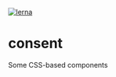 [![lerna](https://img.shields.io/badge/maintained%20with-lerna-cc00ff.svg)](https://lernajs.io/)

# consent
Some CSS-based components

